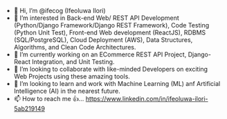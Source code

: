 - 👋 Hi, I’m @ifecog (Ifeoluwa Ilori)
- 👀 I’m interested in Back-end Web/ REST API Development (Python/Django Framework/Django REST Framework), Code Testing (Python Unit Test), Front-end Web development (ReactJS), RDBMS (SQL/PostgreSQL), Cloud Deployment (AWS), Data Structures, Algorithms, and Clean Code Architectures.
- 🌱 I’m currently working on an ECommerce REST API Project, Django-React Integration, and Unit Testing.
- 💞️ I’m looking to collaborate with like-minded Developers on exciting Web Projects using these amazing tools.
- 💞️ I’m looking to learn and work with Machine Learning (ML) anf Artificial Intelligence (AI) in the nearest future.
- 📫 How to reach me 👍... https://www.linkedin.com/in/ifeoluwa-ilori-5ab219149

<!---
ifecog/ifecog is a ✨ special ✨ repository because its `README.md` (this file) appears on your GitHub profile.
You can click the Preview link to take a look at your changes.
--->
